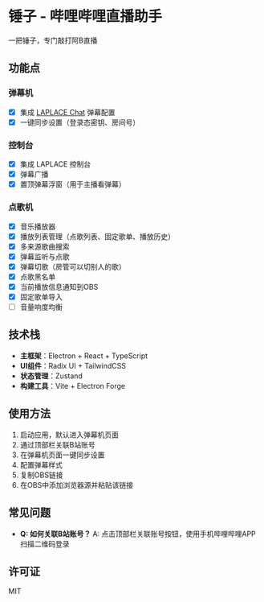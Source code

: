 # 锤子 - 哔哩哔哩直播助手

一把锤子，专门敲打阿B直播

## 功能点

### 弹幕机
- [x] 集成 [LAPLACE Chat](https://chat.laplace.live/) 弹幕配置
- [x] 一键同步设置（登录态密钥、房间号）

### 控制台
- [x] 集成 LAPLACE 控制台
- [x] 弹幕广播
- [x] 置顶弹幕浮窗（用于主播看弹幕）

### 点歌机
- [x] 音乐播放器
- [x] 播放列表管理（点歌列表、固定歌单、播放历史）
- [x] 多来源歌曲搜索
- [x] 弹幕监听与点歌
- [x] 弹幕切歌（房管可以切别人的歌）
- [x] 点歌黑名单
- [x] 当前播放信息通知到OBS
- [x] 固定歌单导入
- [ ] 音量响度均衡

## 技术栈

- **主框架**：Electron + React + TypeScript
- **UI组件**：Radix UI + TailwindCSS
- **状态管理**：Zustand
- **构建工具**：Vite + Electron Forge

## 使用方法

1. 启动应用，默认进入弹幕机页面
2. 通过顶部栏关联B站账号
3. 在弹幕机页面一键同步设置
4. 配置弹幕样式
5. 复制OBS链接
6. 在OBS中添加浏览器源并粘贴该链接

## 常见问题

- **Q: 如何关联B站账号？**
  A: 点击顶部栏关联账号按钮，使用手机哔哩哔哩APP扫描二维码登录

## 许可证

MIT 